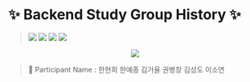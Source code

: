 

# ✨ Backend Study Group History ✨
> <img src="https://img.shields.io/badge/ORACLE-F80000?style=flat&logo=oracle&logoColor=white"/> <img src="https://img.shields.io/badge/Git-181717?style=flat&logo=github&logoColor=white"/> <img src="https://img.shields.io/badge/JAVA-E84D3D?style=flat&logo=joplin&logoColor=white"/> <img src="https://img.shields.io/badge/Js-F7DF1E?style=flat&logo=javascript&logoColor=white"/><br>

<p align="center">
  <img src="https://github.com/gayulz/BackEndRoadMap/assets/109029219/b39d260c-3ffc-4ac4-aa9e-4de762dd91ff))https://github.com/gayulz/BackEndRoadMap/assets/109029219/b39d260c-3ffc-4ac4-aa9e-4de762dd91ff">
</p>

> 🚀 Participant Name : 
> 한현희 한예종 김가율 권병창 김성도 이소연
